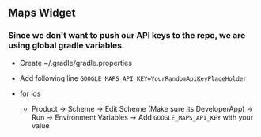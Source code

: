## Maps Widget

### Since we don't want to push our API keys to the repo, we are using global gradle variables.

* Create ~/.gradle/gradle.properties
* Add following line `GOOGLE_MAPS_API_KEY=YourRandomApiKeyPlaceHolder`

* for ios
  * Product -> Scheme -> Edit Scheme (Make sure its DeveloperApp) -> Run -> Environment Variables -> Add `GOOGLE_MAPS_API_KEY` with your value


